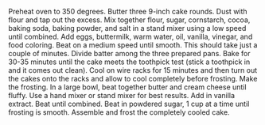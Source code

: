 

Preheat oven to 350 degrees. Butter three 9-inch cake rounds. Dust with flour and tap out the excess.
Mix together flour, sugar, cornstarch, cocoa, baking soda, baking powder, and salt in a stand mixer using a low speed until combined.
Add eggs, buttermilk, warm water, oil, vanilla, vinegar, and food coloring. Beat on a medium speed until smooth. This should take just a couple of minutes.
Divide batter among the three prepared pans.
Bake for 30-35 minutes until the cake meets the toothpick test (stick a toothpick in and it comes out clean).
Cool on wire racks for 15 minutes and then turn out the cakes onto the racks and allow to cool completely before frosting.
Make the frosting. In a large bowl, beat together butter and cream cheese until fluffy. Use a hand mixer or stand mixer for best results. Add in vanilla extract. Beat until combined. Beat in powdered sugar, 1 cup at a time until frosting is smooth.
Assemble and frost the completely cooled cake.